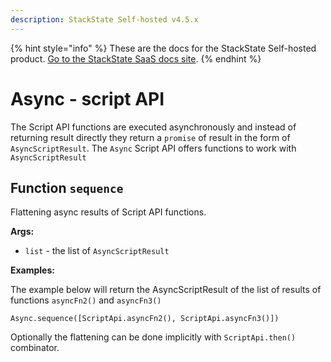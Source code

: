 ```yaml
---
description: StackState Self-hosted v4.5.x
---
```


{% hint style="info" %}
These are the docs for the StackState Self-hosted product. [Go to the StackState SaaS docs site](https://docs.stackstate.com/v/stackstate-saas/).
{% endhint %}

# Async - script API

The Script API functions are executed asynchronously and instead of returning result directly they return a `promise` of result in the form of `AsyncScriptResult`. The `Async` Script API offers functions to work with `AsyncScriptResult`

## Function `sequence`

Flattening async results of Script API functions.

**Args:**

* `list` - the list of `AsyncScriptResult`

**Examples:**

The example below will return the AsyncScriptResult of the list of results of functions `asyncFn2()` and `asyncFn3()`

```text
Async.sequence([ScriptApi.asyncFn2(), ScriptApi.asyncFn3()])
```

Optionally the flattening can be done implicitly with `ScriptApi.then()` combinator.

